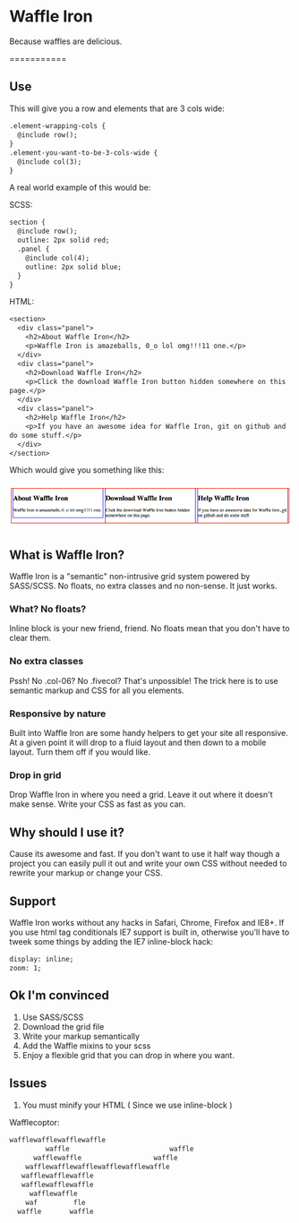 # Waffle Iron
Because waffles are delicious.

===========

## Use

This will give you a row and elements that are 3 cols wide:

    .element-wrapping-cols {
      @include row();
  	}
  	.element-you-want-to-be-3-cols-wide {
      @include col(3);
  	}


A real world example of this would be:

SCSS:

    section {
      @include row();
      outline: 2px solid red;
      .panel {
        @include col(4);
        outline: 2px solid blue;
      }
    }
HTML:

    <section>
      <div class="panel">
        <h2>About Waffle Iron</h2>
        <p>Waffle Iron is amazeballs, 0_o lol omg!!!11 one.</p>
      </div>
      <div class="panel">
      	<h2>Download Waffle Iron</h2>
      	<p>Click the download Waffle Iron button hidden somewhere on this page.</p>
      </div>
      <div class="panel">
      	<h2>Help Waffle Iron</h2>
      	<p>If you have an awesome idea for Waffle Iron, git on github and do some stuff.</p>
      </div>
    </section>

Which would give you something like this: 

![demo](/demo/demo.png)


## What is Waffle Iron?
Waffle Iron is a "semantic" non-intrusive grid system powered by SASS/SCSS. No floats, no extra classes and no non-sense. It just works.



### What? No floats?
Inline block is your new friend, friend. No floats mean that you don't have to clear them.
### No extra classes
Pssh! No .col-06? No .fivecol? That's unpossible!
The trick here is to use semantic markup and CSS for all you elements.

### Responsive by nature
Built into Waffle Iron are some handy helpers to get your site all responsive. At a given point it will drop to a fluid layout and then down to a mobile layout. Turn them off if you would like.

### Drop in grid
Drop Waffle Iron in where you need a grid. Leave it out where it doesn't make sense. Write your CSS as fast as you can.

## Why should I use it?
Cause its awesome and fast. If you don't want to use it half way though a project you can easily pull it out and write your own CSS without needed to rewrite your markup or change your CSS.

## Support
Waffle Iron works without any hacks in Safari, Chrome, Firefox and IE8+. If you use html tag conditionals IE7 support is built in, otherwise you'll have to tweek some things by adding the IE7 inline-block hack:

	display: inline;
	zoom: 1;

## Ok I'm convinced
1. Use SASS/SCSS
2. Download the grid file
3. Write your markup semantically
4. Add the Waffle mixins to your scss
5. Enjoy a flexible grid that you can drop in where you want.

## Issues
1. You must minify your HTML ( Since we use inline-block )

Wafflecoptor:

	wafflewafflewafflewaffle
	         waffle							waffle
	      wafflewaffle					waffle
	    wafflewafflewafflewafflewafflewaffle
	   wafflewafflewaffle
	   wafflewafflewaffle
	     wafflewaffle
	    waf			fle
	  waffle	   waffle
